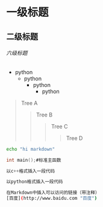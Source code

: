 # 一级标题<br>
## 二级标题<br>
###### 六级标题<br>

* python
  * python
    * python
      * python
      

> Tree A
>> Tree B
>>> Tree C
>>>> Tree D



```Bash
echo "hi markdown"
```

```c
int main();#标准主函数
```

```cpp
以c++格式插入一段代码
```

```python
以python格式插入一段代码
```

```Bash
在Markdown中插入可以访问的链接（带注释）
[百度](http://www.baidu.com "百度")
```